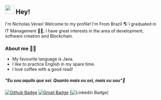 ## <img src="https://media.giphy.com/media/hvRJCLFzcasrR4ia7z/giphy.gif" width="30px"> Hey!

I'm Nicholas Veras! Welcome to my profile! 
I'm From Brazil 🌎 
I graduated in IT Management 👨‍💻;
I have great interests in the area of development, 
software creation and Blockchain.



### About me 👨‍💻
 
 - My favourite language is Java.
 - I like to practice English in my spare time.
 - I love coffee with a good read!

##### "Eu sou aquilo que sei. Quanto mais eu sei, mais eu sou"🧠
[![Github Badge](https://img.shields.io/badge/-Github-000?style=flat-square&logo=Github&logoColor=white&link=https://github.com/nichveras)](https://github.com/nichveras)
[![Gmail Badge](https://img.shields.io/badge/-Gmail-c14438?style=flat-square&logo=Gmail&logoColor=white&link=mailto:contatonicholasveras.dev@gmail.com)](mailto:contatonicholasveras.dev@gmail.com)
[![Linkedin Badge](https://img.shields.io/badge/-LinkedIn-blue?style=flat-square&logo=Linkedin&logoColor=white&link=https://www.linkedin.com/in/nicholas-de-abreu-259393215/)]
